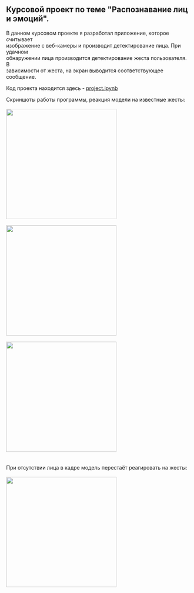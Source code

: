 ## Курсовой проект по теме "Распознавание лиц и эмоций".  
В данном курсовом проекте я разработал приложение, которое считывает  
изображение с веб-камеры и производит детектирование лица. При удачном  
обнаружении лица производится детектирование жеста пользователя. В  
зависимости от жеста, на экран выводится соответствующее сообщение.  
  
Код проекта находится здесь - [project.ipynb](project.ipynb)  
  
Скриншоты работы программы, реакция модели на известные жесты:  
<br>
<img src="https://user-images.githubusercontent.com/77928025/220158680-c12c2f98-e468-4895-8d66-17d6a6de7b2e.png" width="300" />  
<br>
<img src="https://user-images.githubusercontent.com/77928025/220158760-6678aacf-9a6a-4880-8748-32654ac3d223.png" width="300" />  
<br>
<img src="https://user-images.githubusercontent.com/77928025/220158777-e7a2d2ea-a868-4275-8622-3a33a0ea65c6.png" width="300" />  
<br>  
При отсутствии лица в кадре модель перестаёт реагировать на жесты:  
<br>
<img src="https://user-images.githubusercontent.com/77928025/220158791-6f849726-3bb5-40a5-8ca6-d482bfa4e242.png" width="300" />  
<br>
<br>  
